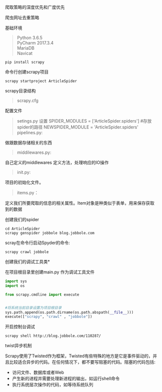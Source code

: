 爬取策略的深度优先和广度优先

爬虫网址去重策略

基础环境

>Python 3.6.5  </br>
>PyCharm 2017.3.4 </br>
>MariaDB </br>
>Navicat </br>

`pip install scrapy`

命令行创建scrapy项目

`scrapy startproject ArticleSpider`

scrapy目录结构

>scrapy.cfg

配置文件

>setings.py
设置
SPIDER_MODULES = ['ArticleSpider.spiders'] #存放spider的路径
NEWSPIDER_MODULE = 'ArticleSpider.spiders'
pipelines.py:

做跟数据存储相关的东西

>middilewares.py:

自己定义的middlewares 定义方法，处理响应的IO操作

>init.py:

项目的初始化文件。

>items.py：

定义我们所要爬取的信息的相关属性。Item对象是种类似于表单，用来保存获取到的数据

创建我们的spider

```
cd ArticleSpider
scrapy genspider jobbole blog.jobbole.com
```

scray在命令行启动Spyder的命令:

`scrapy crawl jobbole`

创建我们的调试工具类*

在项目根目录里创建main.py
作为调试工具文件

```py
import sys
import os

from scrapy.cmdline import execute


#将系统当前目录设置为项目根目录
sys.path.append(os.path.dirname(os.path.abspath(__file__)))
execute(["scrapy", "crawl" , "jobbole"])
```

开启控制台调试

`scrapy shell http://blog.jobbole.com/110287/`

twist异步机制

Scrapy使用了Twisted作为框架，Twisted有些特殊的地方是它是事件驱动的，并且比较适合异步的代码。在任何情况下，都不要写阻塞的代码。阻塞的代码包括:

- 访问文件、数据库或者Web
- 产生新的进程并需要处理新进程的输出，如运行shell命令
- 执行系统层次操作的代码，如等待系统队列

